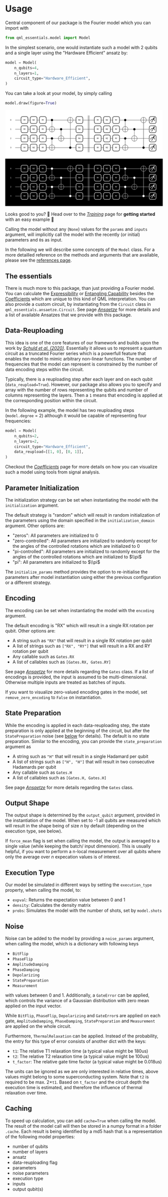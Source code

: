 # Usage

Central component of our package is the Fourier model which you can import with 
```python
from qml_essentials.model import Model
```

In the simplest scenario, one would instantiate such a model with $2$ qubits and a single layer using the "Hardware Efficient" ansatz by:
```python
model = Model(
    n_qubits=4,
    n_layers=1,
    circuit_type="Hardware_Efficient",
)
```

You can take a look at your model, by simply calling
```python
model.draw(figure=True)
```

![Hardware Efficient Ansatz](hae_light.png#only-light)
![Hardware Efficient Ansatz](hae_dark.png#only-dark)

Looks good to you? :eyes: Head over to the [*Training*](training.md) page for **getting started** with an easy example :rocket:

Calling the model without any (`None`) values for the `params` and `inputs` argument, will implicitly call the model with the recently (or initial) parameters and `0`s as input.

In the following we will describe some concepts of the `Model` class.
For a more detailled reference on the methods and arguments that are available, please see the [references page](https://cirkiters.github.io/qml-essentials/references/#model).

## The essentials

There is much more to this package, than just providing a Fourier model.
You can calculate the [Expressibility](expressibility.md) or [Entangling Capability](entanglement.md) besides the [Coefficients](coefficients.md) which are unique to this kind of QML interpretation.
You can also provide a custom circuit, by instantiating from the `Circuit` class in `qml_essentials.ansaetze.Circuit`.
See page [*Ansaetze*](ansaetze.md) for more details and a list of available Ansatzes that we provide with this package.

## Data-Reuploading

This idea is one of the core features of our framework and builds upon the work by [*Schuld et al. (2020)*](https://arxiv.org/abs/2008.08605).
Essentially it allows us to represent a quantum circuit as a truncated Fourier series which is a powerfull feature that enables the model to mimic arbitrary non-linear functions.
The number of frequencies that the model can represent is constrained by the number of data encoding steps within the circuit.

Typically, there is a reuploading step after each layer and on each qubit (`data_reupload=True`).
However, our package also allows you to specify and array with the number of rows representing the qubits and number of columns representing the layers.
Then a `1` means that encoding is applied at the corresponding position within the circuit.

In the following example, the model has two reuploading steps (`model.degree` = 2) although it would be capable of representing four frequencies:

```python
model = Model(
    n_qubits=2,
    n_layers=2,
    circuit_type="Hardware_Efficient",
    data_reupload=[[1, 0], [0, 1]],
)
```

Checkout the [*Coefficients*](coefficients.md) page for more details on how you can visualize such a model using tools from signal analysis.

## Parameter Initialization

The initialization strategy can be set when instantiating the model with the `initialization` argument.

The default strategy is "random" which will result in random initialization of the parameters using the domain specified in the `initialization_domain` argument.
Other options are:
- "zeros": All parameters are initialized to $0$
- "zero-controlled": All parameters are initialized to randomly except for the angles of the controlled rotations which are initialized to $0$
- "pi-controlled": All parameters are initialized to randomly except for the angles of the controlled rotations which are initialized to $\\pi$
- "pi": All parameters are initialized to $\\pi$

The `initialize_params` method provides the option to re-initialise the parameters after model instantiation using either the previous configuration or a different strategy.

## Encoding

The encoding can be set when instantiating the model with the `encoding` argument.

The default encoding is "RX" which will result in a single RX rotation per qubit.
Other options are:

- A string such as `"RX"` that will result in a single RX rotation per qubit
- A list of strings such as `["RX", "RY"]` that will result in a RX and RY rotation per qubit
- Any callable such as `Gates.RX`
- A list of callables such as `[Gates.RX, Gates.RY]`

See page [*Ansaetze*](ansaetze.md) for more details regarding the `Gates` class.
If a list of encodings is provided, the input is assumed to be multi-dimensional.
Otherwise multiple inputs are treated as batches of inputs.

If you want to visualize zero-valued encoding gates in the model, set `remove_zero_encoding` to `False` on instantiation.

## State Preparation

While the encoding is applied in each data-reuploading step, the state preparation is only applied at the beginning of the circuit, but after the `StatePreparation` noise (see [below](#Noise) for details).
The default is no state preparation. Similar to the encoding, you can provide the `state_preparation` argument as

- A string such as `"H"` that will result in a single Hadamard per qubit
- A list of strings such as `["H", "H"]` that will result in two consecutive Hadamards per qubit
- Any callable such as `Gates.H`
- A list of callables such as `[Gates.H, Gates.H]`

See page [*Ansaetze*](ansaetze.md) for more details regarding the `Gates` class.

## Output Shape

The output shape is determined by the `output_qubit` argument, provided in the instantiation of the model.
When set to -1 all qubits are measured which will result in the shape being of size $n$ by default (depending on the execution type, see below).

If `force_mean` flag is set when calling the model, the output is averaged to a single value (while keeping the batch/ input dimension).
This is usually helpful, if you want to perform a n-local measurement over all qubits where only the average over $n$ expecation values is of interest.

## Execution Type

Our model be simulated in different ways by setting the `execution_type` property, when calling the model, to:

- `expval`: Returns the expectation value between $0$ and $1$
- `density`: Calculates the density matrix
- `probs`: Simulates the model with the number of shots, set by `model.shots`

## Noise

Noise can be added to the model by providing a `noise_params` argument, when calling the model, which is a dictionary with following keys

- `BitFlip`
- `PhaseFlip`
- `AmplitudeDamping`
- `PhaseDamping`
- `Depolarizing`
- `StatePreparation`
- `Measurement`

with values between $0$ and $1$.
Additionally, a `GateError` can be applied, which controls the variance of a Gaussian distribution with zero mean applied on the input vector.

While `BitFlip`, `PhaseFlip`, `Depolarizing` and `GateError`s are applied on each gate, `AmplitudeDamping`, `PhaseDamping`, `StatePreparation` and `Measurement` are applied on the whole circuit.

Furthermore, `ThermalRelaxation` can be applied. 
Instead of the probability, the entry for this type of error consists of another dict with the keys:

- `t1`: The relative T1 relaxation time (a typical value might be $180\mathrm{us}$)
- `t2`: The relative T2 relaxation time (a typical value might be $100\mathrm{us}$)
- `t_factor`: The relative gate time factor (a typical value might be $0.018\mathrm{us}$)

The units can be ignored as we are only interested in relative times, above values might belong to some superconducting system.
Note that `t2` is required to be max. $2\times$`t1`.
Based on `t_factor` and the circuit depth the execution time is estimated, and therefore the influence of thermal relaxation over time.

## Caching

To speed up calculation, you can add `cache=True` when calling the model.
The result of the model call will then be stored in a numpy format in a folder `.cache`.
Each result is being identified by a md5 hash that is a representation of the following model properties:

- number of qubits
- number of layers
- ansatz
- data-reuploading flag
- parameters
- noise parameters
- execution type
- inputs
- output qubit(s)
